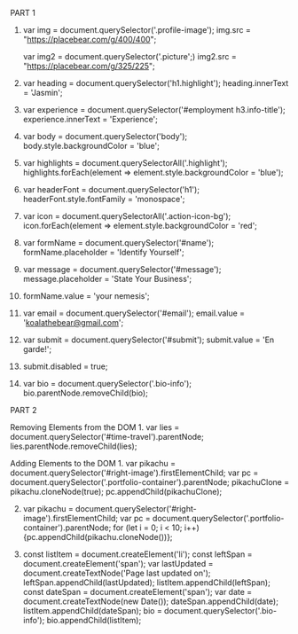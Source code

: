 PART 1

1.
    var img = document.querySelector('.profile-image');
    img.src = "https://placebear.com/g/400/400";


    var img2 = document.querySelector('.picture';)
    img2.src = "https://placebear.com/g/325/225";

2.
    var heading = document.querySelector('h1.highlight');
    heading.innerText = 'Jasmin';

3.
    var experience = document.querySelector('#employment h3.info-title');
    experience.innerText = 'Experience';

4.
    var body = document.querySelector('body');
    body.style.backgroundColor = 'blue';

5.
    var highlights = document.querySelectorAll('.highlight');
    highlights.forEach(element => element.style.backgroundColor = 'blue');

6.
    var headerFont = document.querySelector('h1');
    headerFont.style.fontFamily = 'monospace';

7.
    var icon = document.querySelectorAll('.action-icon-bg');
    icon.forEach(element => element.style.backgroundColor = 'red';

8.
    var formName = document.querySelector('#name');
    formName.placeholder = 'Identify Yourself';

9.
    var message = document.querySelector('#message');
    message.placeholder = 'State Your Business';

10.
    formName.value = 'your nemesis';

11.
    var email = document.querySelector('#email');
    email.value = 'koalathebear@gmail.com';

12.
    var submit = document.querySelector('#submit');
    submit.value = 'En garde!';

13.
    submit.disabled = true;

14.
    var bio = document.querySelector('.bio-info');
    bio.parentNode.removeChild(bio);

PART 2

Removing Elements from the DOM
1.
    var lies = document.querySelector('#time-travel').parentNode;
    lies.parentNode.removeChild(lies);

Adding Elements to the DOM
1.
    var pikachu = document.querySelector('#right-image').firstElementChild;
    var pc = document.querySelector('.portfolio-container').parentNode;
    pikachuClone = pikachu.cloneNode(true);
    pc.appendChild(pikachuClone);

2.
    var pikachu = document.querySelector('#right-image').firstElementChild;
    var pc = document.querySelector('.portfolio-container').parentNode;
    for (let i = 0; i < 10; i++) {pc.appendChild(pikachu.cloneNode())};

3.
    const listItem = document.createElement('li'); 
    const leftSpan = document.createElement('span');
    var lastUpdated = document.createTextNode('Page last updated on');
    leftSpan.appendChild(lastUpdated);
    listItem.appendChild(leftSpan);
    const dateSpan = document.createElement('span');
    var date = document.createTextNode(new Date());
    dateSpan.appendChild(date); listItem.appendChild(dateSpan);
    bio = document.querySelector('.bio-info'); bio.appendChild(listItem);